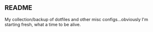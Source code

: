 ## README

My collection/backup of dotfiles and other misc configs...obviously I'm starting fresh, what a time to be alive. 
